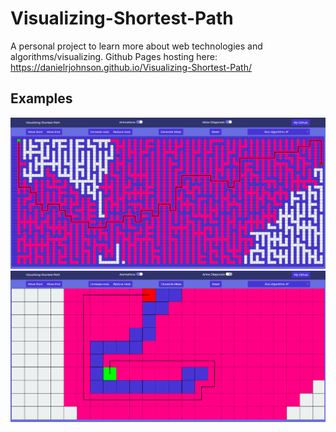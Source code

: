 # Visualizing-Shortest-Path
A personal project to learn more about web technologies and algorithms/visualizing.
Github Pages hosting here: https://danielrjohnson.github.io/Visualizing-Shortest-Path/

## Examples
![a large, solved maze](https://github.com/DanielRJohnson/Visualizing-Shortest-Path/blob/master/example_images/large_maze.png)
![a solved path around a wall](https://github.com/DanielRJohnson/Visualizing-Shortest-Path/blob/master/example_images/small_wall.png)

